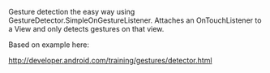 Gesture detection the easy way using
GestureDetector.SimpleOnGestureListener. Attaches an OnTouchListener
to a View and only detects gestures on that view.

Based on example here:

http://developer.android.com/training/gestures/detector.html
